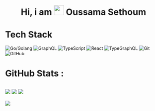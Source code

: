 <div align="center"><h1> Hi, i am <img src="https://raw.githubusercontent.com/TheDudeThatCode/TheDudeThatCode/master/Assets/Hi.gif" width="32px"/> Oussama Sethoum </h1> </div>


# Tech Stack
![Go/Golang](https://img.shields.io/badge/go-%2300ADD8.svg?style=for-the-badge&logo=go&logoColor=white)
![GraphQL](https://img.shields.io/badge/-GraphQL-E10098?style=for-the-badge&logo=graphql&logoColor=white)
![TypeScript](https://img.shields.io/badge/typescript-%23007ACC.svg?style=for-the-badge&logo=typescript&logoColor=white)
![React](https://img.shields.io/badge/react-%2320232a.svg?style=for-the-badge&logo=react&logoColor=%2361DAFB)
![TypeGraphQL](https://img.shields.io/badge/-TypeGraphQL-%23C04392?style=for-the-badge)
![Git](https://img.shields.io/badge/git-%23F05033.svg?style=for-the-badge&logo=git&logoColor=white)
![GitHub](https://img.shields.io/badge/github-%23121011.svg?style=for-the-badge&logo=github&logoColor=white)

# GitHub Stats :
![](https://github-readme-stats.vercel.app/api?username=oSethoum&hide_border=false&include_all_commits=false&count_private=false)
![](https://github-readme-streak-stats.herokuapp.com/?user=oSethoum&hide_border=false)
![](https://github-readme-stats.vercel.app/api/top-langs/?username=oSethoum&hide_border=false&include_all_commits=false&count_private=false&layout=compact)
---
[![](https://visitcount.itsvg.in/api?id=oSethoum&icon=0&color=0)](https://visitcount.itsvg.in)
<!-- made using https://prm.pushkaryadav.in -->
